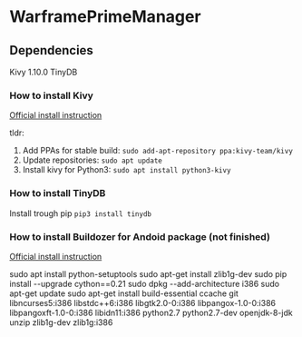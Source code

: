 # WarframePrimeManager

## Dependencies
Kivy 1.10.0
TinyDB
### How to install Kivy
[Official install instruction](https://kivy.org/docs/installation/installation-linux.html)

tldr:
1. Add PPAs for stable build:
`sudo add-apt-repository ppa:kivy-team/kivy`
2. Update repositories:
`sudo apt update`
3. Install kivy for Python3:
`sudo apt install python3-kivy`
### How to install TinyDB
Install trough pip
`pip3 install tinydb`


### How to install Buildozer for Andoid package (not finished)
[Official install instruction](https://github.com/kivy/buildozer#installing-buildozer-with-python3-support)

sudo apt install python-setuptools
sudo apt-get install zlib1g-dev
sudo pip install --upgrade cython==0.21
sudo dpkg --add-architecture i386
sudo apt-get update
sudo apt-get install build-essential ccache git libncurses5:i386 libstdc++6:i386 libgtk2.0-0:i386 libpangox-1.0-0:i386 libpangoxft-1.0-0:i386 libidn11:i386 python2.7 python2.7-dev openjdk-8-jdk unzip zlib1g-dev zlib1g:i386


